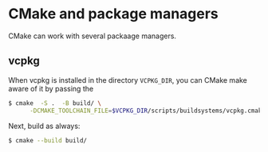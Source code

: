 # CMake and package managers

CMake can work with several packaage managers.

## vcpkg

When vcpkg is installed in the directory `VCPKG_DIR`, you can CMake
make aware of it by passing the
```bash
$ cmake  -S .  -B build/ \
      -DCMAKE_TOOLCHAIN_FILE=$VCPKG_DIR/scripts/buildsystems/vcpkg.cmake
```

Next, build as always:
```bash
$ cmake --build build/
```
